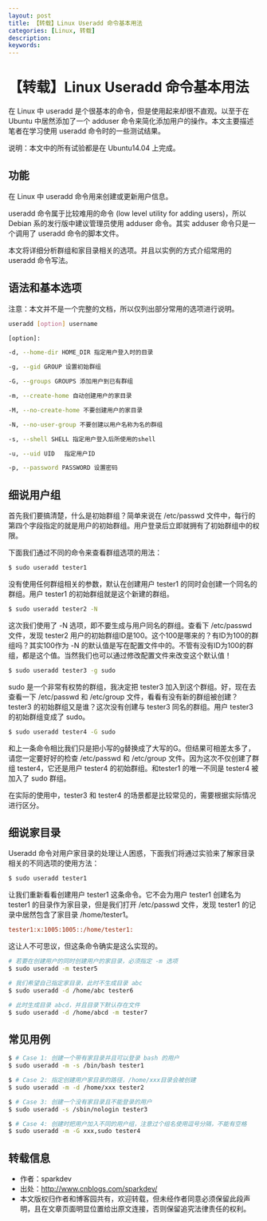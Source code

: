```yaml
---
layout: post
title: 【转载】Linux Useradd 命令基本用法
categories: [Linux, 转载]
description:
keywords: 
---
```


# 【转载】Linux Useradd 命令基本用法

在 Linux 中 useradd 是个很基本的命令，但是使用起来却很不直观。以至于在 Ubuntu 中居然添加了一个 adduser 命令来简化添加用户的操作。本文主要描述笔者在学习使用 useradd 命令时的一些测试结果。

说明：本文中的所有试验都是在 Ubuntu14.04 上完成。

## 功能

在 Linux 中 useradd 命令用来创建或更新用户信息。

useradd 命令属于比较难用的命令 (low level utility for adding users)，所以 Debian 系的发行版中建议管理员使用 adduser 命令。其实 adduser 命令只是一个调用了 useradd 命令的脚本文件。

本文将详细分析群组和家目录相关的选项。并且以实例的方式介绍常用的 useradd 命令写法。

## 语法和基本选项

注意：本文并不是一个完整的文档，所以仅列出部分常用的选项进行说明。

```sh
useradd [option] username

[option]:

-d, --home-dir HOME_DIR 指定用户登入时的目录

-g, --gid GROUP 设置初始群组

-G, --groups GROUPS 添加用户到已有群组

-m, --create-home 自动创建用户的家目录

-M, --no-create-home 不要创建用户的家目录

-N, --no-user-group 不要创建以用户名称为名的群组

-s, --shell SHELL 指定用户登入后所使用的shell

-u, --uid UID 　指定用户ID

-p, --password PASSWORD 设置密码
```

## 细说用户组

首先我们要搞清楚，什么是初始群组？简单来说在 /etc/passwd 文件中，每行的第四个字段指定的就是用户的初始群组。用户登录后立即就拥有了初始群组中的权限。

下面我们通过不同的命令来查看群组选项的用法：

```sh
$ sudo useradd tester1
```

没有使用任何群组相关的参数，默认在创建用户 tester1 的同时会创建一个同名的群组。用户 tester1 的初始群组就是这个新建的群组。

```sh
$ sudo useradd tester2 -N
```

这次我们使用了 -N 选项，即不要生成与用户同名的群组。查看下 /etc/passwd 文件，发现 tester2 用户的初始群组ID是100。这个100是哪来的？有ID为100的群组吗？其实100作为 -N 的默认值是写在配置文件中的。不管有没有ID为100的群组，都是这个值。当然我们也可以通过修改配置文件来改变这个默认值！

```sh
$ sudo useradd tester3 -g sudo
```

sudo 是一个非常有权势的群组，我决定把 tester3 加入到这个群组。好，现在去查看一下 /etc/passwd 和 /etc/group 文件，看看有没有新的群组被创建？ tester3 的初始群组又是谁？这次没有创建与 tester3 同名的群组。用户 tester3 的初始群组变成了 sudo。

```sh
$ sudo useradd tester4 -G sudo
```

和上一条命令相比我们只是把小写的g替换成了大写的G。但结果可相差太多了，请您一定要好好的检查 /etc/passwd 和 /etc/group 文件。因为这次不仅创建了群组 tester4，它还是用户 tester4 的初始群组。和tester1 的唯一不同是 tester4 被加入了 sudo 群组。

在实际的使用中，tester3 和 tester4 的场景都是比较常见的，需要根据实际情况进行区分。

## 细说家目录

Useradd 命令对用户家目录的处理让人困惑，下面我们将通过实验来了解家目录相关的不同选项的使用方法：

```sh
$ sudo useradd tester1
```

让我们重新看看创建用户 tester1 这条命令。它不会为用户 tester1 创建名为 tester1 的目录作为家目录，但是我们打开 /etc/passwd 文件，发现 tester1 的记录中居然包含了家目录 /home/tester1。

```cfg
tester1:x:1005:1005::/home/tester1:
```

这让人不可思议，但这条命令确实是这么实现的。

```sh
# 若要在创建用户的同时创建用户的家目录，必须指定 -m 选项
$ sudo useradd -m tester5
```

```sh
# 我们希望自己指定家目录，此时不生成目录 abc
$ sudo useradd -d /home/abc tester6
```

```sh
# 此时生成目录 abcd，并且目录下默认存在文件
$ sudo useradd -d /home/abcd -m tester7
```

## 常见用例

```sh
$ # Case 1: 创建一个带有家目录并且可以登录 bash 的用户
$ sudo useradd -m -s /bin/bash tester1

$ # Case 2: 指定创建用户家目录的路径，/home/xxx目录会被创建
$ sudo useradd -m -d /home/xxx tester2

$ # Case 3: 创建一个没有家目录且不能登录的用户
$ sudo useradd -s /sbin/nologin tester3

$ # Case 4: 创建时把用户加入不同的用户组，注意过个组名使用逗号分隔，不能有空格
$ sudo useradd -m -G xxx,sudo tester4
```

## 转载信息

- 作者：sparkdev
- 出处：http://www.cnblogs.com/sparkdev/
- 本文版权归作者和博客园共有，欢迎转载，但未经作者同意必须保留此段声明，且在文章页面明显位置给出原文连接，否则保留追究法律责任的权利。

